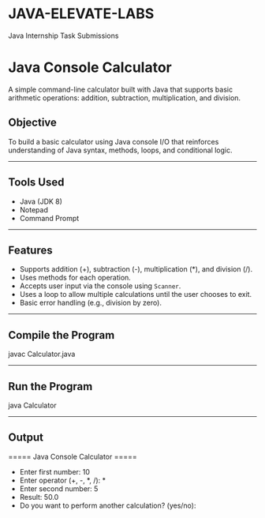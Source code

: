 
# JAVA-ELEVATE-LABS
Java Internship Task Submissions


# Java Console Calculator

A simple command-line calculator built with Java that supports basic arithmetic operations: addition, subtraction, multiplication, and division.

## Objective
To build a basic calculator using Java console I/O that reinforces understanding of Java syntax, methods, loops, and conditional logic.

---

##  Tools Used
- Java (JDK 8)
- Notepad
- Command Prompt

---

##  Features
- Supports addition (+), subtraction (-), multiplication (*), and division (/).
- Uses methods for each operation.
- Accepts user input via the console using `Scanner`.
- Uses a loop to allow multiple calculations until the user chooses to exit.
- Basic error handling (e.g., division by zero).

---
## Compile the Program
javac Calculator.java

---
## Run the Program
java Calculator

---
## Output
===== Java Console Calculator =====
- Enter first number: 10
- Enter operator (+, -, *, /): *
- Enter second number: 5
- Result: 50.0
- Do you want to perform another calculation? (yes/no):

